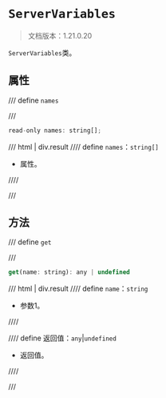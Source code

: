 # `ServerVariables`

> 文档版本：1.21.0.20

`ServerVariables`类。

## 属性

/// define
`names`


///

```js
read-only names: string[];
```

/// html | div.result
//// define
`names`：`string[]`

- 属性。


////

///


## 方法

/// define
`get`


///

```js
get(name: string): any | undefined
```

/// html | div.result
//// define
`name`：`string`

- 参数1。


////

//// define
返回值：`any`|`undefined`

- 返回值。


////

///

